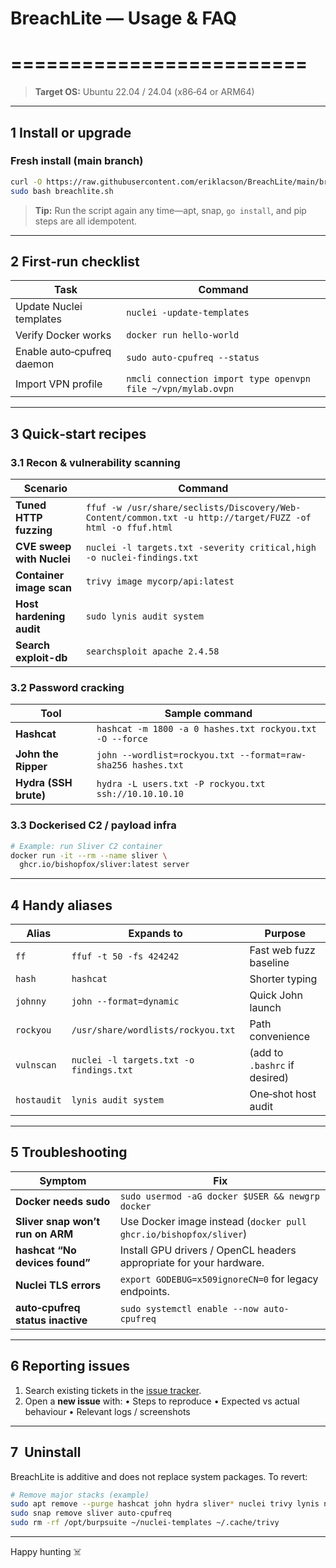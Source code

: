 # BreachLite — Usage & FAQ
# =========================

> **Target OS:** Ubuntu 22.04 / 24.04 (x86‑64 or ARM64)

---

## 1 Install or upgrade

### Fresh install (main branch)

```bash
curl -O https://raw.githubusercontent.com/eriklacson/BreachLite/main/breachlite.sh
sudo bash breachlite.sh
```

> **Tip:** Run the script again any time—apt, snap, `go install`, and pip steps are all idempotent.

---

## 2 First‑run checklist

| Task                       | Command                                                      |
| -------------------------- | ------------------------------------------------------------ |
| Update Nuclei templates    | `nuclei -update-templates`                                   |
| Verify Docker works        | `docker run hello-world`                                     |
| Enable auto‑cpufreq daemon | `sudo auto-cpufreq --status`                                 |
| Import VPN profile         | `nmcli connection import type openvpn file ~/vpn/mylab.ovpn` |

---

## 3 Quick‑start recipes

### 3.1 Recon & vulnerability scanning

| Scenario                  | Command                                                                                                    |
| ------------------------- | ---------------------------------------------------------------------------------------------------------- |
| **Tuned HTTP fuzzing**    | `ffuf -w /usr/share/seclists/Discovery/Web-Content/common.txt -u http://target/FUZZ -of html -o ffuf.html` |
| **CVE sweep with Nuclei** | `nuclei -l targets.txt -severity critical,high -o nuclei-findings.txt`                                     |
| **Container image scan**  | `trivy image mycorp/api:latest`                                                                            |
| **Host hardening audit**  | `sudo lynis audit system`                                                                                  |
| **Search exploit-db**     | `searchsploit apache 2.4.58`                                                                               |

### 3.2 Password cracking

| Tool                  | Sample command                                               |
| --------------------- | ------------------------------------------------------------ |
| **Hashcat**           | `hashcat -m 1800 -a 0 hashes.txt rockyou.txt -O --force`     |
| **John the Ripper**   | `john --wordlist=rockyou.txt --format=raw-sha256 hashes.txt` |
| **Hydra (SSH brute)** | `hydra -L users.txt -P rockyou.txt ssh://10.10.10.10`        |

### 3.3 Dockerised C2 / payload infra

```bash
# Example: run Sliver C2 container
docker run -it --rm --name sliver \
  ghcr.io/bishopfox/sliver:latest server
```

---

## 4 Handy aliases

| Alias       | Expands to                              | Purpose                       |
| ----------- | --------------------------------------- | ----------------------------- |
| `ff`        | `ffuf -t 50 -fs 424242`                 | Fast web fuzz baseline        |
| `hash`      | `hashcat`                               | Shorter typing                |
| `johnny`    | `john --format=dynamic`                 | Quick John launch             |
| `rockyou`   | `/usr/share/wordlists/rockyou.txt`      | Path convenience              |
| `vulnscan`  | `nuclei -l targets.txt -o findings.txt` | (add to `.bashrc` if desired) |
| `hostaudit` | `lynis audit system`                    | One‑shot host audit           |

---

## 5 Troubleshooting

| Symptom                          | Fix                                                                 |
| -------------------------------- | ------------------------------------------------------------------- |
| **Docker needs sudo**            | `sudo usermod -aG docker $USER && newgrp docker`                    |
| **Sliver snap won’t run on ARM** | Use Docker image instead (`docker pull ghcr.io/bishopfox/sliver`)   |
| **hashcat “No devices found”**   | Install GPU drivers / OpenCL headers appropriate for your hardware. |
| **Nuclei TLS errors**            | `export GODEBUG=x509ignoreCN=0` for legacy endpoints.               |
| **auto‑cpufreq status inactive** | `sudo systemctl enable --now auto-cpufreq`                          |

---

## 6 Reporting issues

1. Search existing tickets in the [issue tracker](https://github.com/eriklacson/BreachLite/issues).
2. Open a **new issue** with:
   • Steps to reproduce
   • Expected vs actual behaviour
   • Relevant logs / screenshots

---

## 7  Uninstall

BreachLite is additive and does not replace system packages.
To revert:

```bash
# Remove major stacks (example)
sudo apt remove --purge hashcat john hydra sliver* nuclei trivy lynis nikto
sudo snap remove sliver auto-cpufreq
sudo rm -rf /opt/burpsuite ~/nuclei-templates ~/.cache/trivy
```

---

Happy hunting ☠️
